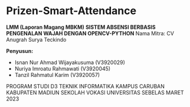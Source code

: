 # Prizen-Smart-Attendance
**LMM (Laporan Magang MBKM)**
**SISTEM ABSENSI BERBASIS PENGENALAN WAJAH DENGAN OPENCV-PYTHON**
Nama Mitra: CV Anugrah Surya Teckindo

**Penyusun:**
- Isnan Nur Ahmad Wijayakusuma (V3920029)
- Nuriya Imroatu Rahmawati (V3920045)
- Tanzil Rahmatul Karim (V3920057)

PROGRAM STUDI D3 TEKNIK INFORMATIKA
KAMPUS CARUBAN KABUPATEN MADIUN
SEKOLAH VOKASI
UNIVERSITAS SEBELAS MARET
2023
